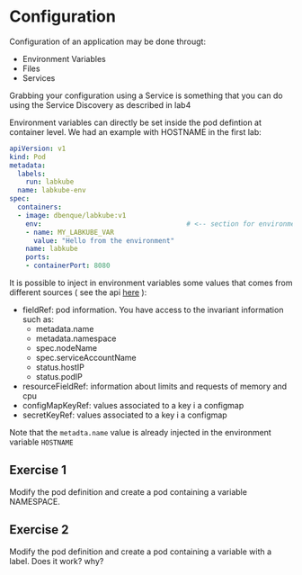 # Configuration

Configuration of an application may be done througt:
- Environment Variables
- Files
- Services

Grabbing your configuration using a Service is something that you can do using the Service Discovery as described in lab4

Environment variables can directly be set inside the pod defintion at container level. We had an example with HOSTNAME in the first lab:

```yaml
apiVersion: v1
kind: Pod
metadata:
  labels:
    run: labkube
  name: labkube-env
spec:
  containers:
  - image: dbenque/labkube:v1
    env:                                    # <-- section for environment variables
    - name: MY_LABKUBE_VAR
      value: "Hello from the environment"
    name: labkube
    ports:
    - containerPort: 8080
```

It is possible to inject in environment variables some values that comes from different sources ( see the api [here](https://kubernetes.io/docs/reference/generated/kubernetes-api/v1.11/#envvarsource-v1-core) ):
- fieldRef: pod information. You have access to the invariant information such as:
  - metadata.name
  - metadata.namespace
  - spec.nodeName
  - spec.serviceAccountName
  - status.hostIP
  - status.podIP
- resourceFieldRef: information about limits and requests of memory and cpu
- configMapKeyRef: values associated to a key i a configmap
- secretKeyRef: values associated to a key i a configmap

Note that the `metadta.name` value is already injected in the environment variable `HOSTNAME`

## Exercise 1

Modify the pod definition and create a pod containing a variable NAMESPACE.

## Exercise 2

Modify the pod definition and create a pod containing a variable with a label. Does it work? why?



